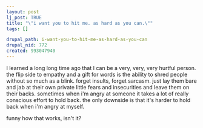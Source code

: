 ```yaml
--- 
layout: post
lj_post: TRUE
title: "\"i want you to hit me. as hard as you can.\""
tags: []

drupal_path: i-want-you-to-hit-me-as-hard-as-you-can
drupal_nid: 772
created: 993047940
---
```

I learned a long long time ago that I can be a very, very, very hurtful person. the flip side to empathy and a gift for words is the ability to shred people without so much as a blink. forget insults, forget sarcasm. just lay them bare and jab at their own private little fears and insecurities and leave them on their backs. sometimes when i'm angry at someone it takes a lot of really conscious effort to hold back. the only downside is that it's harder to hold back when i'm angry at myself.

funny how that works, isn't it?
